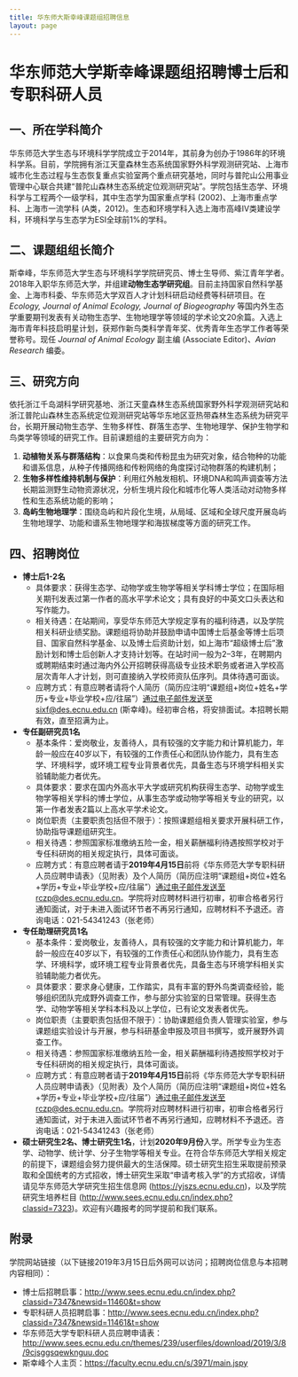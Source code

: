 ```yaml
---
title: 华东师大斯幸峰课题组招聘信息
layout: page
---
```


# 华东师范大学斯幸峰课题组招聘博士后和专职科研人员

## 一、所在学科简介

华东师范大学生态与环境科学学院成立于2014年，其前身为创办于1986年的环境科学系。目前，学院拥有浙江天童森林生态系统国家野外科学观测研究站、上海市城市化生态过程与生态恢复重点实验室两个重点研究基地，同时与普陀山公用事业管理中心联合共建“普陀山森林生态系统定位观测研究站”。学院包括生态学、环境科学与工程两个一级学科，其中生态学为国家重点学科 (2002)、上海市重点学科、上海市一流学科 (A类，2012)。生态和环境学科入选上海市高峰IV类建设学科，环境科学与生态学为ESI全球前1%的学科。

## 二、课题组组长简介

斯幸峰，华东师范大学生态与环境科学学院研究员、博士生导师、紫江青年学者。2018年入职华东师范大学，并组建**动物生态学研究组**。目前主持国家自然科学基金、上海市科委、华东师范大学双百人才计划科研启动经费等科研项目。在 *Ecology, Journal of Animal Ecology, Journal of Biogeography* 等国内外生态学重要期刊发表有关动物生态学、生物地理学等领域的学术论文20余篇。入选上海市青年科技启明星计划，获郑作新鸟类科学青年奖、优秀青年生态学工作者等荣誉称号。现任 *Journal of Animal Ecology* 副主编 (Associate Editor)、*Avian Research* 编委。

## 三、研究方向

依托浙江千岛湖科学研究基地、浙江天童森林生态系统国家野外科学观测研究站和浙江普陀山森林生态系统定位观测研究站等华东地区亚热带森林生态系统为研究平台，长期开展动物生态学、生物多样性、群落生态学、生物地理学、保护生物学和鸟类学等领域的研究工作。目前课题组的主要研究方向为：
1. **动植物关系与群落结构**：以食果鸟类和传粉昆虫为研究对象，结合物种的功能和谱系信息，从种子传播网络和传粉网络的角度探讨动物群落的构建机制；
2. **生物多样性维持机制与保护**：利用红外触发相机、环境DNA和鸣声调查等方法长期监测野生动物资源状况，分析生境片段化和城市化等人类活动对动物多样性和生态系统功能的影响；
3. **岛屿生物地理学**：围绕岛屿和片段化生境，从局域、区域和全球尺度开展岛屿生物地理学、功能和谱系生物地理学和海拔梯度等方面的研究工作。


## 四、招聘岗位

- **博士后1-2名**
	- 具体要求：获得生态学、动物学或生物学等相关学科博士学位；在国际相关期刊发表过第一作者的高水平学术论文；具有良好的中英文口头表达和写作能力。
	- 相关待遇：在站期间，享受华东师范大学规定享有的福利待遇，以及学院相关科研业绩奖励。课题组将协助并鼓励申请中国博士后基金等博士后项目、国家自然科学基金、以及博士后资助计划，如上海市“超级博士后”激励计划和博士后创新人才支持计划等。在站时间一般为2–3年，在聘期内或聘期结束时通过海内外公开招聘获得高级专业技术职务或者进入学校高层次青年人才计划，则可直接纳入学校师资队伍序列。具体待遇可面谈。
	- 应聘方式：有意应聘者请将个人简历（简历应注明“课题组+岗位+姓名+学历+专业+毕业学校+应/往届”）通过电子邮件发送至sixf@des.ecnu.edu.cn (斯幸峰)。经初审合格，将安排面试。本招聘长期有效，直至招满为止。
- **专任副研究员1名**
	- 基本条件：爱岗敬业，友善待人，具有较强的文字能力和计算机能力，年龄一般应在40岁以下，有较强的工作责任心和团队协作能力，具有生态学、环境科学，或环境工程专业背景者优先，具备生态与环境学科相关实验辅助能力者优先。
	- 具体要求：要求在国内外高水平大学或研究机构获得生态学、动物学或生物学等相关学科的博士学位，从事生态学或动物学等相关专业的研究，以第一作者发表2篇以上高水平学术论文。
	- 岗位职责（主要职责包括但不限于）：按照课题组相关要求开展科研工作，协助指导课题组研究生。
	- 相关待遇：参照国家标准缴纳五险一金，相关薪酬福利待遇按照学校对于专任科研岗的相关规定执行，具体可面谈。
	- 应聘方式：有意应聘者请于**2019年4月15日**前将《华东师范大学专职科研人员应聘申请表》（见附表）及个人简历（简历应注明“课题组+岗位+姓名+学历+专业+毕业学校+应/往届”）通过电子邮件发送至rczp@des.ecnu.edu.cn。学院将对应聘材料进行初审，初审合格者另行通知面试，对于未进入面试环节者不再另行通知，应聘材料不予退还。咨询电话：021-54341243（张老师）
- **专任助理研究员1名**
	- 基本条件：爱岗敬业，友善待人，具有较强的文字能力和计算机能力，年龄一般应在40岁以下，有较强的工作责任心和团队协作能力，具有生态学、环境科学，或环境工程专业背景者优先，具备生态与环境学科相关实验辅助能力者优先。
	- 具体要求：要求身心健康，工作踏实，具有丰富的野外鸟类调查经验，能够组织团队完成野外调查工作，参与部分实验室的日常管理。获得生态学、动物学等相关学科本科及以上学位，已有论文发表者优先。
	- 岗位职责（主要职责包括但不限于）：协助课题组负责人管理实验室，参与课题组实验设计与开展，参与科研基金申报及项目书撰写，或开展野外调查工作。
	- 相关待遇：参照国家标准缴纳五险一金，相关薪酬福利待遇按照学校对于专任科研岗的相关规定执行，具体可面谈。
	- 应聘方式：有意应聘者请于**2019年4月15日**前将《华东师范大学专职科研人员应聘申请表》（见附表）及个人简历（简历应注明“课题组+岗位+姓名+学历+专业+毕业学校+应/往届”）通过电子邮件发送至rczp@des.ecnu.edu.cn。学院将对应聘材料进行初审，初审合格者另行通知面试，对于未进入面试环节者不再另行通知，应聘材料不予退还。咨询电话：021-54341243（张老师）
- **硕士研究生2名、博士研究生1名**，计划**2020年9月份**入学。所学专业为生态学、动物学、统计学、分子生物学等相关专业。在符合华东师范大学相关规定的前提下，课题组会努力提供最大的生活保障。硕士研究生招生采取提前预录取和全国统考的方式招收，博士研究生采取“申请考核入学”的方式招收，详情请见华东师范大学研究生招生信息网 (https://yjszs.ecnu.edu.cn)，以及学院研究生培养栏目 (http://www.sees.ecnu.edu.cn/index.php?classid=7323)。欢迎有兴趣报考的同学提前和我们联系。

## 附录

学院网站链接（以下链接2019年3月15日后外网可以访问；招聘岗位信息与本招聘内容相同）：
- 博士后招聘启事：http://www.sees.ecnu.edu.cn/index.php?classid=7347&newsid=11460&t=show
- 专职科研人员招聘启事：http://www.sees.ecnu.edu.cn/index.php?classid=7347&newsid=11461&t=show
- 华东师范大学专职科研人员应聘申请表：http://www.sees.ecnu.edu.cn/themes/239/userfiles/download/2019/3/8/9cjsggsqewknguu.doc
- 斯幸峰个人主页：https://faculty.ecnu.edu.cn/s/3971/main.jspy

